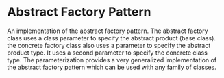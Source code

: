 Abstract Factory Pattern
========================

An implementation of the abstract factory pattern.  The abstract
factory class uses a class parameter to specify the abstract product
(base class).  the concrete factory class also uses a parameter to
specify the abstract product type. It uses a second parameter to
specify the concrete class type.  The parameterization provides a very
generalized implementation of the abstract factory pattern which can
be used with any family of classes.

